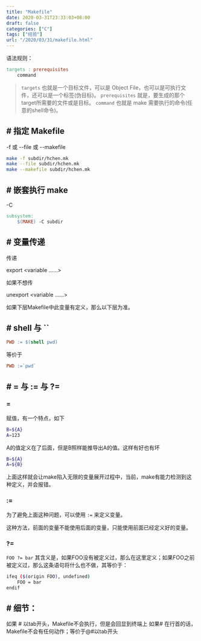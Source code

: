 ```yaml
---
title: "Makefile"
date: 2020-03-31T23:33:03+08:00
draft: false
categories: ["C"]
tags: ["经验"]
url: "/2020/03/31/makefile.html"
---
```


语法规则：

```makefile
targets : prerequisites
	command
```

> `targets` 也就是一个目标文件，可以是 Object File，也可以是可执行文件，还可以是一个标签(伪目标)。
> `prerequisites` 就是，要生成的那个target所需要的文件或是目标。
> `command` 也就是 make 需要执行的命令(任意的shell命令)。



## # 指定 Makefile

-f 或 --file 或 --makefile

```bash
make -f subdir/hchen.mk
make --file subdir/hchen.mk
make --makefile subdir/hchen.mk
```



## # 嵌套执行 make

-C

```makefile
subsystem:
	$(MAKE) -C subdir
```



## # 变量传递

传递

export <variable ……>

如果不想传

unexport <variable ……>

如果下层Makefile中此变量有定义，那么以下层为准。



## # shell 与 ``

```makefile
PWD := $(shell pwd)
```

等价于

```makefile
PWD :=`pwd`
```



## # = 与 := 与 ?=

### =

赋值，有一个特点，如下

```bash
B=${A}
A=123
```

A的值定义在了后面，但是B照样能推导出A的值。这样有好也有坏

```bash
B=${A}
A=${B}
```

上面这样就会让make陷入无限的变量展开过程中，当前，make有能力检测到这种定义，并会报错。

### :=

为了避免上面这种问题，可以使用 `:=` 来定义变量。

这种方法，前面的变量不能使用后面的变量，只能使用前面已经定义好的变量。

### ?=

`FOO ?= bar` 其含义是，如果FOO没有被定义过，那么在这里定义；如果FOO之前被定义过，那么这条语句将什么也不做，其等价于：

```bash
ifeq ($(origin FOO), undefined)
	FOO = bar
endif
```





## # 细节：

如果 # 以tab开头，Makefile不会执行，但是会回显到终端上
如果# 在行首的话，Makefile不会有任何动作；等价于@#以tab开头

